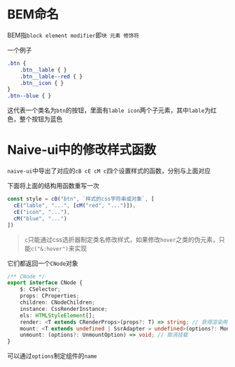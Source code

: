# BEM命名

BEM指`block element modifier`即`块 元素 修饰符`

一个例子

```scss
.btn {
    .btn__lable { }
    .btn__lable--red { }
    .btn__icon { }
}
.btn--blue { }
```

这代表一个类名为`btn`的按钮，里面有`lable icon`两个子元素，其中`lable`为红色，整个按钮为蓝色

# Naive-ui中的修改样式函数

`naive-ui`中导出了对应的`cB cE cM c`四个设置样式的函数，分别与上面对应

下面将上面的结构用函数重写一次

```typescript
const style = cB("btn", `样式的css字符串或对象`, [
  cE("lable", "...", [cM("red", "...")]),
  cE("icon", "..."),
  cM("blue", "...")
])
```

>  `c`只能通过css选折器制定类名修改样式，如果修改`hover`之类的伪元素，只能`c("&:hover")`来实现

它们都返回一个`CNode`对象

```typescript
/** CNode */
export interface CNode {
    $: CSelector;
    props: CProperties;
    children: CNodeChildren;
    instance: CssRenderInstance;
    els: HTMLStyleElement[];
    render: <T extends CRenderProps>(props?: T) => string; // 获得渲染用的css字符串
    mount: <T extends undefined | SsrAdapter = undefined>(options?: MountOption<T>) => T extends undefined ? HTMLStyleElement : void; // 将样式挂载到header的style中
    unmount: (options?: UnmountOption) => void; // 取消挂载
}
```

可以通过`options`制定组件的`name`